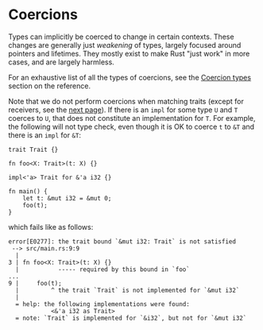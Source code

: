 # Coercions

Types can implicitly be coerced to change in certain contexts.
These changes are generally just *weakening* of types, largely focused around pointers and lifetimes.
They mostly exist to make Rust "just work" in more cases, and are largely harmless.

For an exhaustive list of all the types of coercions, see the [Coercion types] section on the reference.

Note that we do not perform coercions when matching traits (except for receivers, see the [next page][dot-operator]).
If there is an `impl` for some type `U` and `T` coerces to `U`, that does not constitute an implementation for `T`.
For example, the following will not type check, even though it is OK to coerce `t` to `&T` and there is an `impl` for `&T`:

```rust,compile_fail
trait Trait {}

fn foo<X: Trait>(t: X) {}

impl<'a> Trait for &'a i32 {}

fn main() {
    let t: &mut i32 = &mut 0;
    foo(t);
}
```

which fails like as follows:

```text
error[E0277]: the trait bound `&mut i32: Trait` is not satisfied
 --> src/main.rs:9:9
  |
3 | fn foo<X: Trait>(t: X) {}
  |           ----- required by this bound in `foo`
...
9 |     foo(t);
  |         ^ the trait `Trait` is not implemented for `&mut i32`
  |
  = help: the following implementations were found:
            <&'a i32 as Trait>
  = note: `Trait` is implemented for `&i32`, but not for `&mut i32`
```

[Coercion types]: ../reference/type-coercions.html#coercion-types
[dot-operator]: ./dot-operator.html
